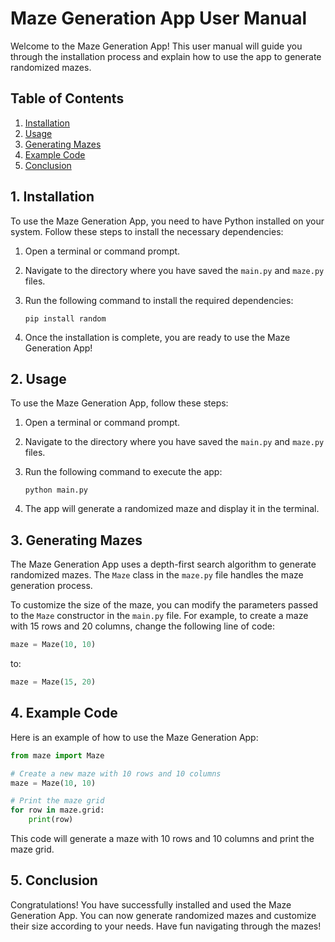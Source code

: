 # Maze Generation App User Manual

Welcome to the Maze Generation App! This user manual will guide you through the installation process and explain how to use the app to generate randomized mazes.

## Table of Contents
1. [Installation](#installation)
2. [Usage](#usage)
3. [Generating Mazes](#generating-mazes)
4. [Example Code](#example-code)
5. [Conclusion](#conclusion)

## 1. Installation <a name="installation"></a>

To use the Maze Generation App, you need to have Python installed on your system. Follow these steps to install the necessary dependencies:

1. Open a terminal or command prompt.
2. Navigate to the directory where you have saved the `main.py` and `maze.py` files.
3. Run the following command to install the required dependencies:

   ```shell
   pip install random
   ```

4. Once the installation is complete, you are ready to use the Maze Generation App!

## 2. Usage <a name="usage"></a>

To use the Maze Generation App, follow these steps:

1. Open a terminal or command prompt.
2. Navigate to the directory where you have saved the `main.py` and `maze.py` files.
3. Run the following command to execute the app:

   ```shell
   python main.py
   ```

4. The app will generate a randomized maze and display it in the terminal.

## 3. Generating Mazes <a name="generating-mazes"></a>

The Maze Generation App uses a depth-first search algorithm to generate randomized mazes. The `Maze` class in the `maze.py` file handles the maze generation process.

To customize the size of the maze, you can modify the parameters passed to the `Maze` constructor in the `main.py` file. For example, to create a maze with 15 rows and 20 columns, change the following line of code:

```python
maze = Maze(10, 10)
```

to:

```python
maze = Maze(15, 20)
```

## 4. Example Code <a name="example-code"></a>

Here is an example of how to use the Maze Generation App:

```python
from maze import Maze

# Create a new maze with 10 rows and 10 columns
maze = Maze(10, 10)

# Print the maze grid
for row in maze.grid:
    print(row)
```

This code will generate a maze with 10 rows and 10 columns and print the maze grid.

## 5. Conclusion <a name="conclusion"></a>

Congratulations! You have successfully installed and used the Maze Generation App. You can now generate randomized mazes and customize their size according to your needs. Have fun navigating through the mazes!